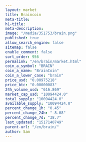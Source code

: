 ```yaml
---
layout: market
title: Braincoin
meta-title: 
h1-title: 
meta-description: 
image: "/media/351753/brain.png"
published: true
allow_search_engine: false
sitemap: false
enable_comment: false
sort_order: 956
permalink: "/en/brain/market.html"
coin_a_symbol: "BRAIN"
coin_a_name: "BrainCoin"
coin_a_lower_case: "brain"
price_usd: "0.00975218"
price_btc: "0.00000083"
24h_volume_usd: "616.869"
market_cap_usd: "10094424.0"
total_supply: "10094424.0"
available_supply: "10094424.0"
percent_change_1h: "0.45"
percent_change_24h: "-8.08"
percent_change_7d: "38.7"
last_updated: "1517140749"
parent-url: "/en/brain/"
author: Sam
---
```


